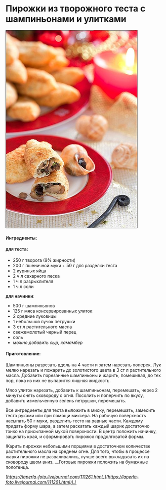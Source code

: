 # Пирожки из творожного теста с шампиньонами и улитками

![](../../pics/7a08fb03e7a93550a2ce939245c5f34e.jpg)

#### Ингредиенты:

#### **для теста:**

* 250 г творога \(9% жирности\) 
* 200 г пшеничной муки + 50 г для разделки теста
* 2 куриных яйца 
* 2 ч л сахарного песка 
* 1 ч л разрыхлителя 
* 1 ч л соли

**для начинки:** 

* 500 г шампиньонов 
* 125 г мяса консервированных улиток 
* 2 средние луковицы 
* 1 небольшой пучок петрушки 
* 3 ст л растительного масла
* свежемолотый черный перец 
* соль
* _можно добавить сыр, камамбер_

#### Приготовление:

Шампиньоны разрезать вдоль на 4 части и затем нарезать поперек. Лук мелко нарезать и пожарить до золотистого цвета в 3 ст л растительного масла. Добавить порезанные шампиньоны и жарить, помешивая, до тех пор, пока из них не выпарится лишняя жидкость.  
  
Мясо улиток нарезать, добавить к шампиньонам, перемешать, через 2 минуты снять сковороду с огня. Посолить и поперчить по вкусу, добавить измельченную зелень петрушки, перемешать.  
  
Все ингредиенты для теста выложить в миску, перемешать, замесить тесто руками или при помощи миксера. На рабочую поверхность насыпать 50 г муки, разделить тесто на равные части. Каждому придать форму шара, а затем раскатать каждый шарик достаточно тонко на присыпанной мукой поверхности. В центр положить начинку, защипать края, и сформировать пирожок продолговатой формы.  
  
Жарить пирожки небольшими порциями в достаточном количестве растительного масла на среднем огне. Для того, чтобы в процессе жарки пирожки не разваливались, лучше всего выкладывать их на сковороду швом вниз. __Готовые пирожки положить на бумажные полотенца.   
  
[_https://laperla-foto.livejournal.com/111261.html_](https://laperla-foto.livejournal.com/111261.html)\_\_


